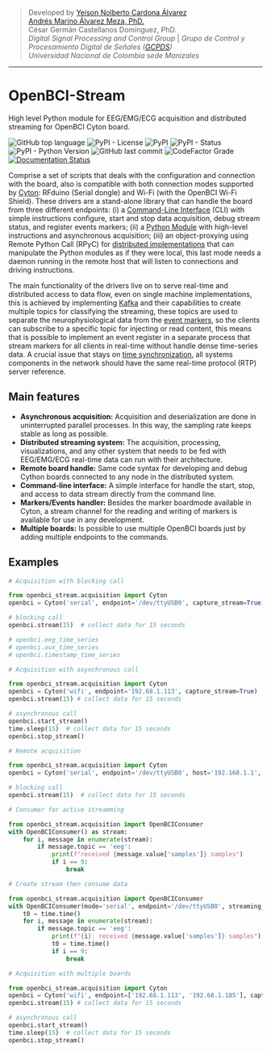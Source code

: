 > Developed by [Yeison Nolberto Cardona Álvarez](https://github.com/yeisonCardona)  
> [Andrés Marino Álvarez Meza, PhD.](https://github.com/amalvarezme)  
> César Germán Castellanos Dominguez, PhD.  
> _Digital Signal Processing and Control Group_  | _Grupo de Control y Procesamiento Digital de Señales ([GCPDS](https://github.com/UN-GCPDS/))_  
> _Universidad Nacional de Colombia sede Manizales_

----

# OpenBCI-Stream 
High level Python module for EEG/EMG/ECG acquisition and distributed streaming for OpenBCI Cyton board.

![GitHub top language](https://img.shields.io/github/languages/top/un-gcpds/openbci-stream?)
![PyPI - License](https://img.shields.io/pypi/l/openbci-stream?)
![PyPI](https://img.shields.io/pypi/v/openbci-stream?)
![PyPI - Status](https://img.shields.io/pypi/status/openbci-stream?)
![PyPI - Python Version](https://img.shields.io/pypi/pyversions/openbci-stream?)
![GitHub last commit](https://img.shields.io/github/last-commit/un-gcpds/openbci-stream?)
![CodeFactor Grade](https://img.shields.io/codefactor/grade/github/UN-GCPDS/openbci-stream?)
[![Documentation Status](https://readthedocs.org/projects/openbci-stream/badge/?version=latest)](https://openbci-stream.readthedocs.io/en/latest/?badge=latest)

Comprise a set of scripts that deals with the configuration and connection with the board, also is compatible with both connection modes supported by [Cyton](https://shop.openbci.com/products/cyton-biosensing-board-8-channel?variant=38958638542): RFduino (Serial dongle) and Wi-Fi (with the OpenBCI Wi-Fi Shield). These drivers are a stand-alone library that can handle the board from three different endpoints: (i) a [Command-Line Interface](06-command_line_interface.ipynb) (CLI) with simple instructions configure, start and stop data acquisition, debug stream status, and register events markers; (ii) a [Python Module](03-data_acuisition.ipynb) with high-level instructions and asynchronous acquisition; (iii) an object-proxying using Remote Python Call (RPyC) for [distributed implementations](A4-server-based-acquisition.ipynb) that can manipulate the Python modules as if they were local, this last mode needs a daemon running in the remote host that will listen to connections and driving instructions.

The main functionality of the drivers live on to serve real-time and distributed access to data flow, even on single machine implementations, this is achieved by implementing [Kafka](https://kafka.apache.org/) and their capabilities to create multiple topics for classifying the streaming, these topics are used to separate the neurophysiological data from the [event markers](05-stream_markers), so the clients can subscribe to a specific topic for injecting or read content, this means that is possible to implement an event register in a separate process that stream markers for all clients in real-time without handle dense time-series data. A crucial issue that stays on [time synchronization](A4-server-based_acquisition.ipynb#Step-5---Configure-time-server), all systems components in the network should have the same real-time protocol (RTP) server reference. 

## Main features

  * **Asynchronous acquisition:** Acquisition and deserialization are done in uninterrupted parallel processes. In this way, the sampling rate keeps stable as long as possible.
  * **Distributed streaming system:** The acquisition, processing, visualizations, and any other system that needs to be fed with EEG/EMG/ECG real-time data can run with their architecture.
  * **Remote board handle:** Same code syntax for developing and debug Cython boards connected to any node in the distributed system.
  * **Command-line interface:** A simple interface for handle the start, stop, and access to data stream directly from the command line.
  * **Markers/Events handler:** Besides the marker boardmode available in Cyton, a stream channel for the reading and writing of markers is available for use in any development. 
  * **Multiple boards:** Is possible to use multiple OpenBCI boards just by adding multiple endpoints to the commands.

## Examples


```python
# Acquisition with blocking call

from openbci_stream.acquisition import Cyton
openbci = Cyton('serial', endpoint='/dev/ttyUSB0', capture_stream=True)

# blocking call
openbci.stream(15)  # collect data for 15 seconds

# openbci.eeg_time_series 
# openbci.aux_time_series
# openbci.timestamp_time_series 
```


```python
# Acquisition with asynchronous call

from openbci_stream.acquisition import Cyton
openbci = Cyton('wifi', endpoint='192.68.1.113', capture_stream=True)
openbci.stream(15) # collect data for 15 seconds

# asynchronous call
openbci.start_stream()
time.sleep(15)  # collect data for 15 seconds
openbci.stop_stream()
```


```python
# Remote acquisition

from openbci_stream.acquisition import Cyton
openbci = Cyton('serial', endpoint='/dev/ttyUSB0', host='192.168.1.1', capture_stream=True)

# blocking call
openbci.stream(15)  # collect data for 15 seconds
```


```python
# Consumer for active streamming

from openbci_stream.acquisition import OpenBCIConsumer
with OpenBCIConsumer() as stream:
    for i, message in enumerate(stream):
        if message.topic == 'eeg':
            print(f"received {message.value['samples']} samples")
            if i == 9:
                break
```


```python
# Create stream then consume data

from openbci_stream.acquisition import OpenBCIConsumer
with OpenBCIConsumer(mode='serial', endpoint='/dev/ttyUSB0', streaming_package_size=250) as (stream, openbci):
    t0 = time.time()
    for i, message in enumerate(stream):
        if message.topic == 'eeg':
            print(f"{i}: received {message.value['samples']} samples")
            t0 = time.time()
            if i == 9:
                break
```


```python
# Acquisition with multiple boards

from openbci_stream.acquisition import Cyton
openbci = Cyton('wifi', endpoint=['192.68.1.113', '192.68.1.185'], capture_stream=True)
openbci.stream(15) # collect data for 15 seconds

# asynchronous call
openbci.start_stream()
time.sleep(15)  # collect data for 15 seconds
openbci.stop_stream()
```
